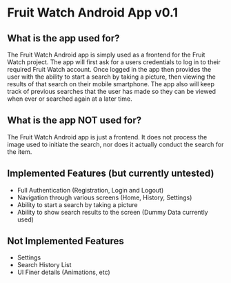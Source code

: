 # Fruit Watch Android App v0.1

## What is the app used for?
The Fruit Watch Android app is simply used as a frontend for the Fruit Watch project. The app will first ask for a users credentials to log in to their required Fruit Watch account. Once logged in the app then provides the user with the ability to start a search by taking a picture, then viewing the results of that search on their mobile smartphone. The app also will keep track of previous searches that the user has made so they can be viewed when ever or searched again at a later time.

## What is the app NOT used for?
The Fruit Watch Android app is just a frontend. It does not process the image used to initiate the search, nor does it actually conduct the search for the item.

## Implemented Features (but currently untested)
- Full Authentication (Registration, Login and Logout)
- Navigation through various screens (Home, History, Settings)
- Ability to start a search by taking a picture
- Ability to show search results to the screen (Dummy Data currently used)


## Not Implemented Features
- Settings 
- Search History List
- UI Finer details (Animations, etc)
